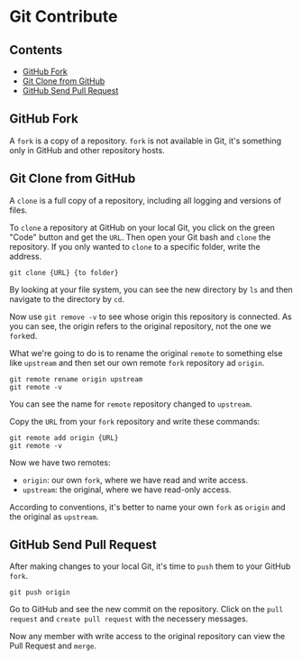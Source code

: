 # Git Contribute

## Contents
- [GitHub Fork](#github-fork)
- [Git Clone from GitHub](#git-clone-from-github)
- [GitHub Send Pull Request](#github-send-pull-request)

## GitHub Fork
A `fork` is a copy of a repository. `fork` is not available in Git, it's something only in GitHub and other repository hosts.

## Git Clone from GitHub
A `clone` is a full copy of a repository, including all logging and versions of files.

To `clone` a repository at GitHub on your local Git, you click on the green "Code" button and get the `URL`. Then open your Git bash and `clone` the repository. If you only wanted to `clone` to a specific folder, write the address.
```
git clone {URL} {to folder}
```

By looking at your file system, you can see the new directory by `ls` and then navigate to the directory by `cd`.

Now use `git remove -v` to see whose origin this repository is connected. As you can see, the origin refers to the original repository, not the one we `fork`ed.

What we're going to do is to rename the original `remote` to something else like `upstream` and then set our own remote `fork` repository ad `origin`.
```
git remote rename origin upstream
git remote -v
```

You can see the name for `remote` repository changed to `upstream`.

Copy the `URL` from your `fork` repository and write these commands:
```
git remote add origin {URL}
git remote -v
```

Now we have two remotes:
- `origin`: our own `fork`, where we have read and write access.
- `upstream`: the original, where we have read-only access.

According to conventions, it's better to name your own `fork` as `origin` and the original as `upstream`.

## GitHub Send Pull Request
After making changes to your local Git, it's time to `push` them to your GitHub `fork`.
```
git push origin
```

Go to GitHub and see the new commit on the repository. Click on the `pull request` and `create pull request` with the necessery messages.

Now any member with write access to the original repository can view the Pull Request and `merge`.